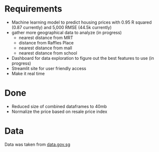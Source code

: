# Requirements
- Machine learning model to predict housing prices with 0.95 R squared (0.87 currently) and 5,000 RMSE (44.5k currently)
- gather more geographical data to analyze (in progress)
    - nearest distance from MRT
    - distance from Raffles Place
    - nearest distance from mall
    - nearest distance from school
- Dashboard for data exploration to figure out the best features to use (in progress)
- Streamlit site for user friendly access
- Make it real time

# Done
- Reduced size of combined dataframes to 40mb
- Normalize the price based on resale price index

# Data
Data was taken from [data.gov.sg](https://beta.data.gov.sg/collections/189/datasets/d_ebc5ab87086db484f88045b47411ebc5/view)